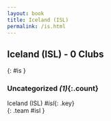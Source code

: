 ```yaml
---
layout: book
title: Iceland (ISL)
permalink: /is.html
---
```


## Iceland (ISL) - 0 Clubs
{: #is }









### Uncategorized _(1)_{:.count}

Iceland  (ISL)  _#isl_{: .key} <br>
{: .team #isl }


 
